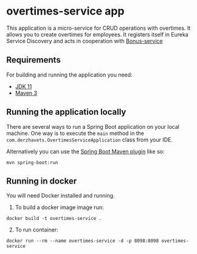 # overtimes-service app

This application is a micro-service for CRUD operations with overtimes. It allows you to create overtimes for
 employees. It registers itself in Eureka Service Discovery and acts in cooperation with [Bonus-service](https://github.com/dgm90/spring-cloud-pet/blob/master/eureka-server/README.md)

## Requirements

For building and running the application you need:

- [JDK 11](https://jdk.java.net/11/)
- [Maven 3](https://maven.apache.org)

## Running the application locally

There are several ways to run a Spring Boot application on your local machine. One way is to execute the `main` method in the `com.derzhavets.OvertimesServiceApplication` class from your IDE.

Alternatively you can use the [Spring Boot Maven plugin](https://docs.spring.io/spring-boot/docs/current/reference/html/build-tool-plugins-maven-plugin.html) like so:

```
mvn spring-boot:run
```

## Running in docker

You will need Docker installed and running.
1. To build a docker image image run:
```
docker build -t overtimes-service . 
```
2. To run container:
```
docker run --rm --name overtimes-service -d -p 8098:8098 overtimes-service
```